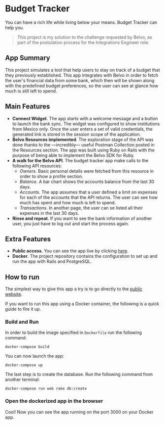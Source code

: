 # Budget Tracker
 You can have a rich life while living below your means. Budget Tracker can help you.

 > This project is my solution to the challenge requested by Belvo, as part of the postulation process for the Integrations Engineer role.

## App Summary

This project simulates a tool that help users to stay on track of a budget that they previously established. This app integrates with Belvo in order to fetch the user's financial data from some bank, which then will be shown along with the predefined budget preferences, so the user can see at glance how much is still left to spend.

## Main Features

- **Connect Widget**. The app starts with a welcome message and a button to launch the bank sync. The widget was configured to show institutions from Mexico only. Once the user enters a set of valid credentials, the generated link is stored in the session scope of the application.
- **Belvo Resources implemented**. The exploration stage of the API was done thanks to the —incredibly— useful Postman Collection posted in the Resources section. The app was built using Ruby on Rails with the purpose of being able to implement the Belvo SDK for Ruby.
- **A walk for the Belvo API**. The budget tracker app make calls to the following API resources:
  - _Owners_. Basic personal details were fetched from this resource in order to show a profile section.
  - _Balance_. A bar chart shows the accounts balance from the last 30 days.
  - _Accounts_. The app assumes that a user defined a limit on expenses for each of the accounts that the API returns. The user can see how much has spent and how much is left to spend.
  - _Transactions_. In another page, the user can se listed all their expenses in the last 30 days.
- **Rinse and repeat**. If you want to see the bank information of another user, you just have to log out and start the process again.

## Extra Features

- **Public access**. You can see the app live by clicking [here](https://belvo-challenge-luisguerrero.herokuapp.com/).
- **Docker**. The project repository contains the configuration to set up and run the app with Rails and PostgreSQL.

## How to run

The simplest way to give this app a try is to go directly to the [public website](https://belvo-challenge-luisguerrero.herokuapp.com/).

If you want to run this app using a Docker container, the following is a quick guide to fire it up.

### Build and Run

In order to build the image specified in `Dockerfile` run the following command:
```
docker-compose build
```
You can now launch the app:
```
docker-compose up
```
The last step is to create the database. Run the following command from another terminal:
```
docker-compose run web rake db:create
```

### Open the dockerized app in the browser

Cool! Now you can see the app running on the port 3000 on your Docker app.